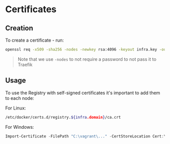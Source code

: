 # Certificates

## Creation

To create a certificate - run:

```bash
openssl req -x509 -sha256 -nodes -newkey rsa:4096 -keyout infra.key -out infra.crt -days 365
```

> Note that we use `-nodes` to not require a password to not pass it to Traefik

## Usage

To use the Registry with self-signed certificates it's important to add them to each node:

For Linux:

```bash
/etc/docker/certs.d/registry.${infra.domain}/ca.crt
```

For Windows:

```powershell
Import-Certificate -FilePath "C:\vagrant\..." -CertStoreLocation Cert:\LocalMachine\Root
```
